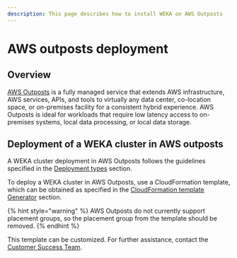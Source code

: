 ```yaml
---
description: This page describes how to install WEKA on AWS Outposts
---
```


# AWS outposts deployment

## Overview

[AWS Outposts](https://aws.amazon.com/outposts/) is a fully managed service that extends AWS infrastructure, AWS services, APIs, and tools to virtually any data center, co-location space, or on-premises facility for a consistent hybrid experience. AWS Outposts is ideal for workloads that require low latency access to on-premises systems, local data processing, or local data storage.

## Deployment of a WEKA cluster in AWS outposts

A WEKA cluster deployment in AWS Outposts follows the guidelines specified in the [Deployment types](deployment-types.md) section.

To deploy a WEKA cluster in AWS Outposts, use a CloudFormation template, which can be obtained as specified in the [CloudFormation template Generator](cloudformation.md) section.

{% hint style="warning" %}
AWS Outposts do not currently support placement groups, so the placement group from the template should be removed.
{% endhint %}

This template can be customized. For further assistance, contact the [Customer Success Team](../../support/getting-support-for-your-weka-system.md#contact-customer-success-team).

